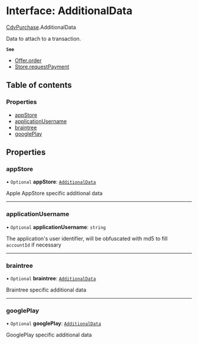 # Interface: AdditionalData

[CdvPurchase](../modules/CdvPurchase.md).AdditionalData

Data to attach to a transaction.

**`See`**

 - [Offer.order](../classes/CdvPurchase.Offer.md#order)
 - [Store.requestPayment](../classes/CdvPurchase.Store.md#requestpayment)

## Table of contents

### Properties

- [appStore](CdvPurchase.AdditionalData.md#appstore)
- [applicationUsername](CdvPurchase.AdditionalData.md#applicationusername)
- [braintree](CdvPurchase.AdditionalData.md#braintree)
- [googlePlay](CdvPurchase.AdditionalData.md#googleplay)

## Properties

### appStore

• `Optional` **appStore**: [`AdditionalData`](CdvPurchase.AppleAppStore.AdditionalData.md)

Apple AppStore specific additional data

___

### applicationUsername

• `Optional` **applicationUsername**: `string`

The application's user identifier, will be obfuscated with md5 to fill `accountId` if necessary

___

### braintree

• `Optional` **braintree**: [`AdditionalData`](CdvPurchase.Braintree.AdditionalData.md)

Braintree specific additional data

___

### googlePlay

• `Optional` **googlePlay**: [`AdditionalData`](CdvPurchase.GooglePlay.AdditionalData.md)

GooglePlay specific additional data
